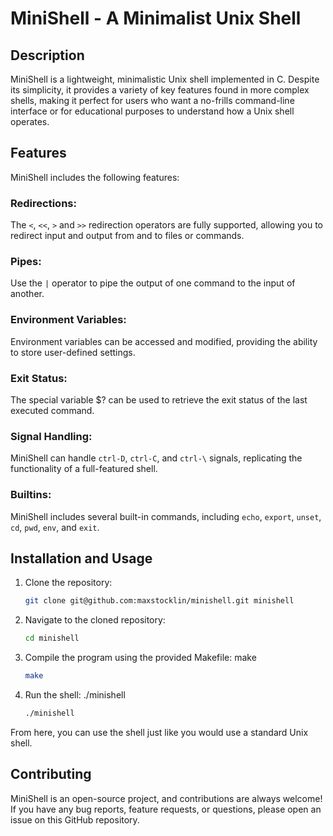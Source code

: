 # MiniShell - A Minimalist Unix Shell

## Description

MiniShell is a lightweight, minimalistic Unix shell implemented in C. Despite its simplicity, it provides a variety of key features found in more complex shells, making it perfect for users who want a no-frills command-line interface or for educational purposes to understand how a Unix shell operates.

## Features
MiniShell includes the following features:

### Redirections: 
The ```<```, ```<<```, ```>``` and ```>>``` redirection operators are fully supported, allowing you to redirect input and output from and to files or commands.

### Pipes: 
Use the ```|``` operator to pipe the output of one command to the input of another.

### Environment Variables: 
Environment variables can be accessed and modified, providing the ability to store user-defined settings.

### Exit Status: 
The special variable $? can be used to retrieve the exit status of the last executed command.

### Signal Handling: 
MiniShell can handle ```ctrl-D```, ```ctrl-C```, and ```ctrl-\``` signals, replicating the functionality of a full-featured shell.

### Builtins: 
MiniShell includes several built-in commands, including ```echo```, ```export```, ```unset```, ```cd```, ```pwd```, ```env```, and ```exit```.

## Installation and Usage

1. Clone the repository:
    ```bash
    git clone git@github.com:maxstocklin/minishell.git minishell
    ```

2. Navigate to the cloned repository:
    ```bash
    cd minishell
    ```

3. Compile the program using the provided Makefile: make
    ```bash
    make
    ```
    
4. Run the shell: ./minishell
    ```bash
    ./minishell
    ```

From here, you can use the shell just like you would use a standard Unix shell.

## Contributing

MiniShell is an open-source project, and contributions are always welcome! If you have any bug reports, feature requests, or questions, please open an issue on this GitHub repository.


